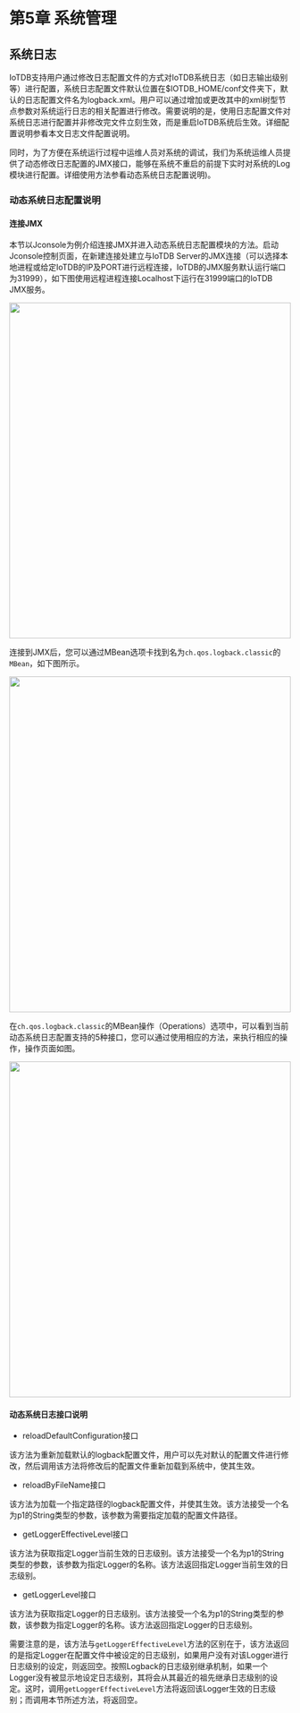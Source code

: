 <!--

    Licensed to the Apache Software Foundation (ASF) under one
    or more contributor license agreements.  See the NOTICE file
    distributed with this work for additional information
    regarding copyright ownership.  The ASF licenses this file
    to you under the Apache License, Version 2.0 (the
    "License"); you may not use this file except in compliance
    with the License.  You may obtain a copy of the License at

        http://www.apache.org/licenses/LICENSE-2.0

    Unless required by applicable law or agreed to in writing,
    software distributed under the License is distributed on an
    "AS IS" BASIS, WITHOUT WARRANTIES OR CONDITIONS OF ANY
    KIND, either express or implied.  See the License for the
    specific language governing permissions and limitations
    under the License.

-->

# 第5章 系统管理

## 系统日志

IoTDB支持用户通过修改日志配置文件的方式对IoTDB系统日志（如日志输出级别等）进行配置，系统日志配置文件默认位置在$IOTDB_HOME/conf文件夹下，默认的日志配置文件名为logback.xml。用户可以通过增加或更改其中的xml树型节点参数对系统运行日志的相关配置进行修改。需要说明的是，使用日志配置文件对系统日志进行配置并非修改完文件立刻生效，而是重启IoTDB系统后生效。详细配置说明参看本文日志文件配置说明。

同时，为了方便在系统运行过程中运维人员对系统的调试，我们为系统运维人员提供了动态修改日志配置的JMX接口，能够在系统不重启的前提下实时对系统的Log模块进行配置。详细使用方法参看动态系统日志配置说明)。

### 动态系统日志配置说明

#### 连接JMX

本节以Jconsole为例介绍连接JMX并进入动态系统日志配置模块的方法。启动Jconsole控制页面，在新建连接处建立与IoTDB Server的JMX连接（可以选择本地进程或给定IoTDB的IP及PORT进行远程连接，IoTDB的JMX服务默认运行端口为31999），如下图使用远程进程连接Localhost下运行在31999端口的IoTDB JMX服务。

<img style="width:100%; max-width:800px; max-height:600px; margin-left:auto; margin-right:auto; display:block;" src="https://user-images.githubusercontent.com/13203019/51577195-f94d7500-1ef3-11e9-999a-b4f67055d80e.png">

连接到JMX后，您可以通过MBean选项卡找到名为`ch.qos.logback.classic`的`MBean`，如下图所示。

<img style="width:100%; max-width:800px; max-height:600px; margin-left:auto; margin-right:auto; display:block;" src="https://user-images.githubusercontent.com/13203019/51577204-fe122900-1ef3-11e9-9e89-2eb1d46e24b8.png">

在`ch.qos.logback.classic`的MBean操作（Operations）选项中，可以看到当前动态系统日志配置支持的5种接口，您可以通过使用相应的方法，来执行相应的操作，操作页面如图。

<img style="width:100%; max-width:800px; max-height:600px; margin-left:auto; margin-right:auto; display:block;" src="https://user-images.githubusercontent.com/13203019/51577216-09fdeb00-1ef4-11e9-9005-542ad7d9e9e0.png">

#### 动态系统日志接口说明

* reloadDefaultConfiguration接口

该方法为重新加载默认的logback配置文件，用户可以先对默认的配置文件进行修改，然后调用该方法将修改后的配置文件重新加载到系统中，使其生效。

* reloadByFileName接口

该方法为加载一个指定路径的logback配置文件，并使其生效。该方法接受一个名为p1的String类型的参数，该参数为需要指定加载的配置文件路径。

* getLoggerEffectiveLevel接口

该方法为获取指定Logger当前生效的日志级别。该方法接受一个名为p1的String类型的参数，该参数为指定Logger的名称。该方法返回指定Logger当前生效的日志级别。

* getLoggerLevel接口

该方法为获取指定Logger的日志级别。该方法接受一个名为p1的String类型的参数，该参数为指定Logger的名称。该方法返回指定Logger的日志级别。

需要注意的是，该方法与`getLoggerEffectiveLevel`方法的区别在于，该方法返回的是指定Logger在配置文件中被设定的日志级别，如果用户没有对该Logger进行日志级别的设定，则返回空。按照Logback的日志级别继承机制，如果一个Logger没有被显示地设定日志级别，其将会从其最近的祖先继承日志级别的设定。这时，调用`getLoggerEffectiveLevel`方法将返回该Logger生效的日志级别；而调用本节所述方法，将返回空。
